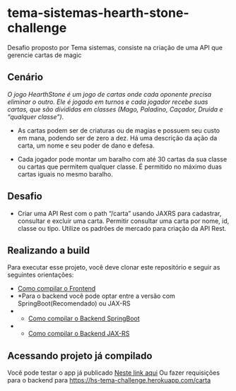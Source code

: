 # tema-sistemas-hearth-stone-challenge
Desafio proposto por Tema sistemas, consiste na criação de uma API que gerencie cartas de magic

## Cenário ##
_O jogo HearthStone é um jogo de cartas onde cada oponente precisa eliminar o
outro. Ele é jogado em turnos e cada jogador recebe suas cartas, que são divididas em
classes (Mago, Paladino, Caçador, Druida e “qualquer classe”)._

- As cartas podem ser de criaturas ou de magias e possuem seu custo em mana,
podendo ser de zero a dez. Há uma descrição da ação da carta, um nome e seu
poder de dano e defesa.

- Cada jogador pode montar um baralho com até 30 cartas da sua classe ou cartas
que permitem qualquer classe. É permitido no máximo duas cartas iguais no
mesmo baralho.

## Desafio ##
- Criar  uma  API  Rest  com o path “/carta”  usando  JAXRS  para  cadastrar,  consultar  e 
excluir uma carta. Permitir consultar uma carta por nome, id, classe ou tipo. Utilize os 
padrões de mercado para criação da API Rest. 

## Realizando a build ##
Para executar esse projeto, você deve clonar este repositório e seguir as seguintes orientações:
 - [Como compilar o Frontend](https://github.com/jonasdsg/tema-sistemas-hearth-stone-challenge/tree/main/hearth-stone-front#readme)
 - *Para o backend você pode optar entre a versão com SpringBoot(Recomendado) ou JAX-RS 
 - - [Como compilar o Backend SpringBoot](https://github.com/jonasdsg/tema-sistemas-hearth-stone-challenge/tree/main/hearth-stone-back#readme)
 - - [Como compilar o Backend JAX-RS](https://github.com/jonasdsg/tema-sistemas-hearth-stone-challenge/tree/main/hearth-stone-jaxrs#readme)
 
## Acessando projeto já compilado
Você pode testar o app já publicado [Neste link aqui](https://jonasdsg.github.io/tema-sistemas-hearth-stone-challenge/)
Ou fazer requisições para o backend para https://hs-tema-challenge.herokuapp.com/carta
